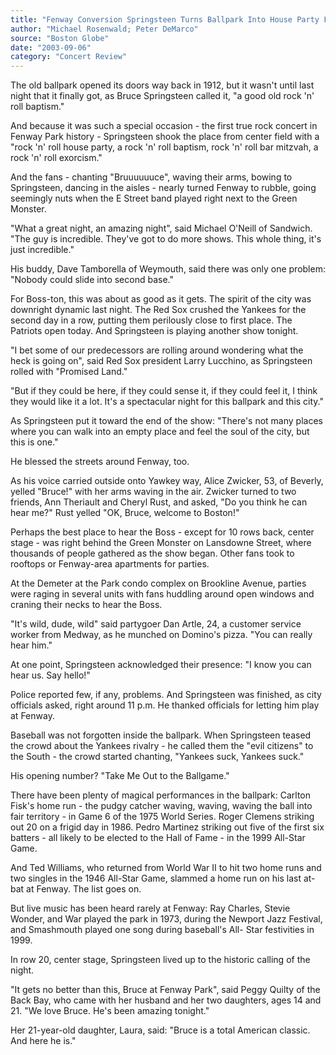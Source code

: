 ```yaml
---
title: "Fenway Conversion Springsteen Turns Ballpark Into House Party Fenway Becomes Different Playing Field"
author: "Michael Rosenwald; Peter DeMarco"
source: "Boston Globe"
date: "2003-09-06"
category: "Concert Review"
---
```


The old ballpark opened its doors way back in 1912, but it wasn't until last night that it finally got, as Bruce Springsteen called it, "a good old rock 'n' roll baptism."

And because it was such a special occasion - the first true rock concert in Fenway Park history - Springsteen shook the place from center field with a "rock 'n' roll house party, a rock 'n' roll baptism, rock 'n' roll bar mitzvah, a rock 'n' roll exorcism."

And the fans - chanting "Bruuuuuuce", waving their arms, bowing to Springsteen, dancing in the aisles - nearly turned Fenway to rubble, going seemingly nuts when the E Street band played right next to the Green Monster.

"What a great night, an amazing night", said Michael O'Neill of Sandwich. "The guy is incredible. They've got to do more shows. This whole thing, it's just incredible."

His buddy, Dave Tamborella of Weymouth, said there was only one problem: "Nobody could slide into second base."

For Boss-ton, this was about as good as it gets. The spirit of the city was downright dynamic last night. The Red Sox crushed the Yankees for the second day in a row, putting them perilously close to first place. The Patriots open today. And Springsteen is playing another show tonight.

"I bet some of our predecessors are rolling around wondering what the heck is going on", said Red Sox president Larry Lucchino, as Springsteen rolled with "Promised Land."

"But if they could be here, if they could sense it, if they could feel it, I think they would like it a lot. It's a spectacular night for this ballpark and this city."

As Springsteen put it toward the end of the show: "There's not many places where you can walk into an empty place and feel the soul of the city, but this is one."

He blessed the streets around Fenway, too.

As his voice carried outside onto Yawkey way, Alice Zwicker, 53, of Beverly, yelled "Bruce!" with her arms waving in the air. Zwicker turned to two friends, Ann Theriault and Cheryl Rust, and asked, "Do you think he can hear me?" Rust yelled "OK, Bruce, welcome to Boston!"

Perhaps the best place to hear the Boss - except for 10 rows back, center stage - was right behind the Green Monster on Lansdowne Street, where thousands of people gathered as the show began. Other fans took to rooftops or Fenway-area apartments for parties.

At the Demeter at the Park condo complex on Brookline Avenue, parties were raging in several units with fans huddling around open windows and craning their necks to hear the Boss.

"It's wild, dude, wild" said partygoer Dan Artle, 24, a customer service worker from Medway, as he munched on Domino's pizza. "You can really hear him."

At one point, Springsteen acknowledged their presence: "I know you can hear us. Say hello!"

Police reported few, if any, problems. And Springsteen was finished, as city officials asked, right around 11 p.m. He thanked officials for letting him play at Fenway.

Baseball was not forgotten inside the ballpark. When Springsteen teased the crowd about the Yankees rivalry - he called them the "evil citizens" to the South - the crowd started chanting, "Yankees suck, Yankees suck."

His opening number? "Take Me Out to the Ballgame."

There have been plenty of magical performances in the ballpark: Carlton Fisk's home run - the pudgy catcher waving, waving, waving the ball into fair territory - in Game 6 of the 1975 World Series. Roger Clemens striking out 20 on a frigid day in 1986. Pedro Martinez striking out five of the first six batters - all likely to be elected to the Hall of Fame - in the 1999 All-Star Game.

And Ted Williams, who returned from World War II to hit two home runs and two singles in the 1946 All-Star Game, slammed a home run on his last at-bat at Fenway. The list goes on.

But live music has been heard rarely at Fenway: Ray Charles, Stevie Wonder, and War played the park in 1973, during the Newport Jazz Festival, and Smashmouth played one song during baseball's All- Star festivities in 1999.

In row 20, center stage, Springsteen lived up to the historic calling of the night.

"It gets no better than this, Bruce at Fenway Park", said Peggy Quilty of the Back Bay, who came with her husband and her two daughters, ages 14 and 21. "We love Bruce. He's been amazing tonight."

Her 21-year-old daughter, Laura, said: "Bruce is a total American classic. And here he is."
